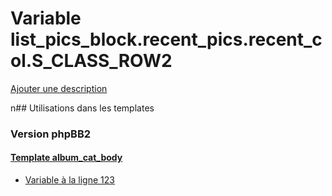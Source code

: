# Variable list_pics_block.recent_pics.recent_col.S_CLASS_ROW2
[Ajouter une description](https://fa-tvars.appspot.com/list_pics_block.recent_pics.recent_col.S_CLASS_ROW2)

n## Utilisations dans les templates

### Version phpBB2

#### [Template album_cat_body](subsilver/album_cat_body.md)
* [Variable à la ligne 123](../subsilver/album_cat_body.tpl#L123)